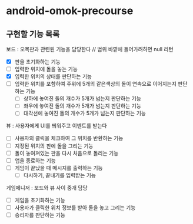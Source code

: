 # android-omok-precourse
## 구현할 기능 목록
보드 : 오목판과 관련된 기능을 담당한다 // 범위 바깥에 들어가려하면 null 리턴

- [X]  판을 초기화하는 기능
- [ ]  입력한 위치에 돌을 놓는 기능
- [X]  입력한 위치의 상태를 판단하는 기능
- [ ]  입력한 위치를 포함하여 주위에 5개의 같은색상의 돌이 연속으로 이어지는지 판단하는 기능
    - [ ]  상하에 놓여진 돌의 개수가 5개가 넘는지 판단하는 기능
    - [ ]  좌우에 놓여진 돌의 개수가 5개가 넘는지 판단하는 기능
    - [ ]  대각선에 놓여진 돌의 개수가 5개가 넘는지 판단하는 기능

뷰 : 사용자에게 UI를 띄워주고 이벤트를 받는다

- [ ]  사용자의 클릭을 체크하여 그 위치를 반환하는 기능
- [ ]  지정된 위치의 판에 돌을 그리는 기능
- [ ]  돌이 놓여져있는 판을 다시 처음으로 돌리는 기능
- [ ]  앱을 종료하는 기능
- [ ]  게임이 끝났을 때 메시지를 출력하는 기능
    - [ ]  다시하기, 끝내기를 입력받는 기능

게임메니저 : 보드와 뷰 사이 중개 담당

- [ ]  게임을 초기화하는 기능
- [ ]  사용자가 클릭한 위치 정보를 받아 돌을 놓고 그리는 기능
- [ ]  승리자를 판단하는 기능
